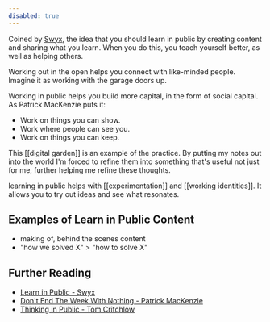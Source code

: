```yaml
---
disabled: true
---
```


Coined by [Swyx](https://www.swyx.io/learn-in-public/), the idea that you should learn in public by creating content and sharing what you learn. When you do this, you teach yourself better, as well as helping others. 

Working out in the open helps you connect with like-minded people. Imagine it as working with the garage doors up. 

Working in public helps you build more capital, in the form of social capital. As Patrick MacKenzie puts it: 

* Work on things you can show. 
* Work where people can see you. 
* Work on things you can keep. 

This [[digital garden]] is an example of the practice. By putting my notes out into the world I'm forced to refine them into something that's useful not just for me, further helping me refine these thoughts.

learning in public helps with [[experimentation]] and [[working identities]]. It allows you to try out ideas and see what resonates.

## Examples of Learn in Public Content
* making of, behind the scenes content
* "how we solved X" > "how to solve X"



## Further Reading

* [Learn in Public - Swyx](https://www.swyx.io/learn-in-public/)
* [Don't End The Week With Nothing - Patrick MacKenzie](https://training.kalzumeus.com/newsletters/archive/do-not-end-the-week-with-nothing)
* [Thinking in Public - Tom Critchlow](https://tomcritchlow.com/2020/07/23/thinking-in-public/)
